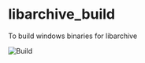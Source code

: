 # libarchive_build
To build windows binaries for libarchive

![Build](https://github.com/pffang/libarchive_build/actions/workflows/manual.yml/badge.svg)
